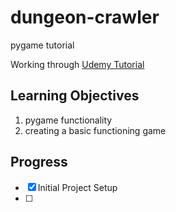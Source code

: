 # dungeon-crawler
pygame tutorial

Working through [Udemy Tutorial](https://www.udemy.com/course/pygame-dungeon-crawler/)

## Learning Objectives
1. pygame functionality
2. creating a basic functioning game

## Progress
- [x] Initial Project Setup
- [ ] 
